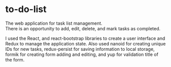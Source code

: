 # to-do-list
The web application for task list management.  
There is an opportunity to add, edit, delete, and mark tasks as completed.

I used the React, and react-bootstrap libraries to create a user interface and Redux to manage the application state. 
Also used nanoid for creating unique IDs for new tasks, redux-persist for saving information to local storage, formik for creating form adding and editing, and yup for validation title of the form.
